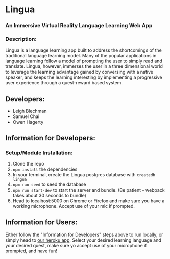 # Lingua

### An Immersive Virtual Reality Language Learning Web App

### Description: 
Lingua is a language learning app built to address the shortcomings of the traditional language learning model. Many of the popular applications in language learning follow a model of prompting the user to simply read and translate. Lingua, however, immerses the user in a three dimensional world to leverage the learning advantage gained by conversing with a native speaker, and keeps the learning interesting by implementing a progressive user experience through a quest-reward based system. 

## Developers:
* Leigh Blechman
* Samuel Chai
* Owen Hagerty

## Information for Developers:
### Setup/Module Installation:
1. Clone the repo
2. `npm install` the dependencies
3. In your terminal, create the Lingua postgres database with `createdb lingua` 
4. `npm run seed` to seed the database
5. `npm run start-dev` to start the server and bundle. (Be patient - webpack takes about 30 seconds to bundle)
6. Head to localhost:5000 on Chrome or Firefox and make sure you have a working microphone. Accept use of your mic if prompted.

## Information for Users:
Either follow the "Information for Developers" steps above to run locally, or simply head to [our heroku app](https://lingua-1710.herokuapp.com "Lingua"). Select your desired learning language and your desired quest, make sure yo accept use of your microphone if prompted, and have fun!

